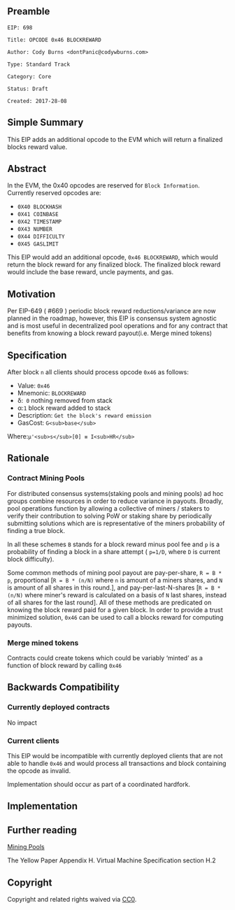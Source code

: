 ## Preamble
    
	EIP: 698
 
	Title: OPCODE 0x46 BLOCKREWARD
    
	Author: Cody Burns <dontPanic@codywburns.com>
    
	Type: Standard Track
    
	Category: Core
    
	Status: Draft
    
	Created: 2017-28-08



## Simple Summary

This EIP adds an additional opcode to the EVM which will return a finalized blocks reward value. 



## Abstract

In the EVM, the 0x40 opcodes are reserved for `Block Information`. Currently reserved opcodes are:
* `0X40 BLOCKHASH`
* `0X41 COINBASE`
* `0X42 TIMESTAMP`
* `0X43 NUMBER`
* `0X44 DIFFICULTY`
* `0X45 GASLIMIT`

This EIP would add an additional opcode, `0x46 BLOCKREWARD`, which would return the block reward for any finalized block. The finalized block reward would include the base reward, uncle payments, and gas.   

## Motivation


Per EIP-649 ( #669 ) periodic block reward reductions/variance are now planned in the roadmap, however, this EIP is consensus system agnostic and is most useful in decentralized pool operations and for any contract that benefits from knowing a block reward payout(i.e. Merge mined tokens) 


## Specification


After block `n` all clients should process opcode `0x46` as follows:  

* Value: `0x46`
* Mnemonic: `BLOCKREWARD`
* δ:` 0` nothing removed from stack
* α:`1` block reward added to stack
* Description: `Get the block's reward emission` 
* GasCost: `G<sub>base</sub>`

Where:`µ'<sub>s</sub>[0] ≡ I<sub>HR</sub>`




## Rationale

### Contract Mining Pools

For distributed consensus systems(staking pools and mining pools) ad hoc groups combine resources in order to reduce variance in payouts. Broadly, pool operations function by allowing a collective of  miners / stakers  to verify their contribution to solving PoW or staking share by periodically submitting solutions which are is representative of the miners probability of finding a true block. 

In all these schemes `B` stands for a block reward minus pool fee and `p` is a probability of finding a block in a share attempt ( `p=1/D`, where `D` is current block difficulty).

Some common methods of mining pool payout are pay-per-share, `R = B * p`, proportional [`R = B * (n/N)` where `n` is amount of a miners shares, and `N` is amount of all shares in this round.], and pay-per-last-N-shares [`R = B * (n/N)` where miner's reward is calculated on a basis of `N` last shares, instead of all shares for the last round]. All of these methods are predicated on knowing the block reward paid for a given block. In order to provide a trust minimized solution, `0x46` can be used to call a blocks reward for computing payouts.     

### Merge mined tokens

Contracts could create tokens which could be variably ‘minted’ as a function of block reward by calling `0x46`  

## Backwards Compatibility


### Currently deployed contracts

No impact

### Current clients

This EIP would be incompatible with currently deployed clients that are not able to handle `0x46` and would process all transactions and block containing the opcode as invalid. 

Implementation should occur as part of a coordinated hardfork.

## Implementation


## Further reading

[Mining Pools](https://en.wikipedia.org/wiki/Mining_pool)

The Yellow Paper Appendix H. Virtual Machine Specification section H.2

## Copyright

Copyright and related rights waived via [CC0](https://creativecommons.org/publicdomain/zero/1.0/).
